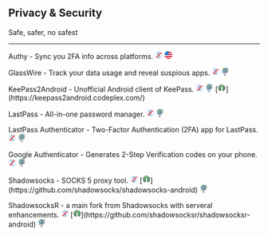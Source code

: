 ## Privacy & Security

Safe, safer, no safest

---

Authy - Sync you 2FA info across platforms. ![](../assets/free.png) ![](../assets/united-states.png)

GlassWire - Track your data usage and reveal suspious apps. ![](../assets/free.png) ![](../assets/earth-globe.png)

KeePass2Android - Unofficial Android client of KeePass. ![](../assets/free.png) ![](../assets/earth-globe.png) [![](../assets/open-source-icon.png "GPL 2.0+@CodePlex: https://keepass2android.codeplex.com/")](https://keepass2android.codeplex.com/)

LastPass - All-in-one password manager. ![](../assets/free.png) ![](../assets/earth-globe.png)

LastPass Authenticator - Two-Factor Authentication (2FA) app for LastPass. ![](../assets/free.png) ![](../assets/earth-globe.png)

Google Authenticator - Generates 2-Step Verification codes on your phone. ![](../assets/free.png) ![](../assets/earth-globe.png)

Shadowsocks - SOCKS 5 proxy tool. ![](../assets/free.png) [![](../assets/open-source-icon.png "GPL 3.0@GitHub: https://github.com/shadowsocks/shadowsocks-android")](https://github.com/shadowsocks/shadowsocks-android) ![](../assets/earth-globe.png)

ShadowsocksR - a main fork from Shadowsocks with serveral enhancements. ![](../assets/free.png) [![](../assets/open-source-icon.png "GPL 3.0@GitHub: https://github.com/shadowsocksr/shadowsocksr-android")](https://github.com/shadowsocksr/shadowsocksr-android) ![](../assets/earth-globe.png)
